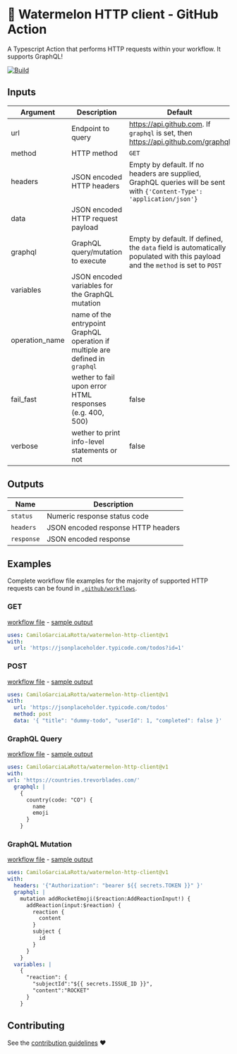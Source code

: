 # 🍉 Watermelon HTTP client - GitHub Action 

A Typescript Action that performs HTTP requests within your workflow. It supports GraphQL!

[![Build](https://github.com/CamiloGarciaLaRotta/watermelon-http-client/workflows/Build/badge.svg?branch=master)](https://github.com/CamiloGarciaLaRotta/watermelon-http-client/actions)

## Inputs

| Argument | Description | Default |
| --- | --- | --- |
| url | Endpoint to query | https://api.github.com. If `graphql` is set, then https://api.github.com/graphql |
| method | HTTP method | `GET` |
| headers | JSON encoded HTTP headers | Empty by default. If no headers are supplied, GraphQL queries will be sent with `{'Content-Type': 'application/json'}` |
| data | JSON encoded HTTP request payload |  |
| graphql | GraphQL query/mutation to execute | Empty by default. If defined, the `data` field is automatically populated with this payload and the `method` is set to `POST` |
| variables | JSON encoded variables for the GraphQL mutation | |
| operation_name | name of the entrypoint GraphQL operation if multiple are defined in `graphql` | |
| fail_fast | wether to fail upon error HTML responses (e.g. 400, 500) | false |
| verbose | wether to print info-level statements or not | false |

## Outputs

| Name | Description |
| --- | --- |
| `status` | Numeric response status code | 
| `headers` | JSON encoded response HTTP headers |
| `response` | JSON encoded response |

## Examples
Complete workflow file examples for the majority of supported HTTP requests can be found in [`.github/workflows`](.github/workflows).
  
### GET
 [workflow file](.github/workflows/get.yml) - [sample output](https://github.com/CamiloGarciaLaRotta/watermelon-http-client/runs/576774093?check_suite_focus=true)
```yaml
uses: CamiloGarciaLaRotta/watermelon-http-client@v1
with:
  url: 'https://jsonplaceholder.typicode.com/todos?id=1'
```
  
### POST
 [workflow file](.github/workflows/post.yml) - [sample output](https://github.com/CamiloGarciaLaRotta/watermelon-http-client/runs/576774264?check_suite_focus=true)
```yaml
uses: CamiloGarciaLaRotta/watermelon-http-client@v1
with:
  url: 'https://jsonplaceholder.typicode.com/todos'
  method: post
  data: '{ "title": "dummy-todo", "userId": 1, "completed": false }'
```

### GraphQL Query
 [workflow file](.github/workflows/graphql_query_1.yml) - [sample output](https://github.com/CamiloGarciaLaRotta/watermelon-http-client/runs/576774194?check_suite_focus=true)
```yaml
uses: CamiloGarciaLaRotta/watermelon-http-client@v1
with:
url: 'https://countries.trevorblades.com/'
  graphql: |
    {
      country(code: "CO") {
        name
        emoji
      }
    }
```

### GraphQL Mutation
 [workflow file](.github/workflows/graphql_mutation.yml) - [sample output](https://github.com/CamiloGarciaLaRotta/watermelon-http-client/runs/576774123?check_suite_focus=true)
```yaml
uses: CamiloGarciaLaRotta/watermelon-http-client@v1
with:
  headers: '{"Authorization": "bearer ${{ secrets.TOKEN }}" }'
  graphql: |
    mutation addRocketEmoji($reaction:AddReactionInput!) {
      addReaction(input:$reaction) {
        reaction {
          content
        }
        subject {
          id
        }
      }
    }
  variables: |
    {
      "reaction": {
        "subjectId":"${{ secrets.ISSUE_ID }}",
        "content":"ROCKET"
      }
    }
```

## Contributing
See the [contribution guidelines](CONTRIBUTING.md) ❤️
